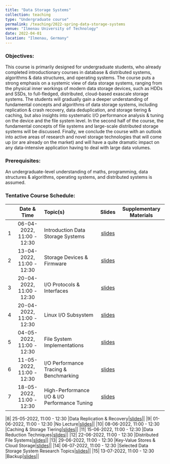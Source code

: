 ```yaml
---
title: "Data Storage Systems"
collection: teaching
type: "Undergraduate course"
permalink: /teaching/2022-spring-data-storage-systems
venue: "Ilmenau University of Technology"
date: 2022-04-01
location: "Ilmenau, Germany"
---
```



### Objectives:
This course is primarily designed for undergraduate students, who already completed introductionary courses in database & distributed systems, algorithms & data structures, and operating systems. The course puts a strong emphasis on a systemic view of data storage systems, ranging from the physical inner workings of modern data storage devices, such as HDDs and SSDs, to full-fledged, distributed, cloud-based exascale storage systems. The students will gradually gain a deeper understanding of fundamental concepts and algorithms of data storage systems, including replication & crash recovery, data deduplication, and storage tiering & caching, but also insights into systematic I/O performance analysis & tuning on the device and the file system level. In the second half of the course, the fundamental concepts of file systems and large-scale distributed storage systems will be discussed. Finally, we conclude the course with an outlook into active areas of research and novel storage technologies that will come up (or are already on the market) and will have a quite dramatic impact on any data-intensive application having to deal with large data volumes.

### Prerequisites:
An undergraduate-level understanding of maths, programming, data structures & algorithms, operating systems, and distributed systems is assumed. 

### Tentative Course Schedule:

| | Date & Time | Topic(s)  | Slides | Supplementary Materials |
|:---: | :---: | :---|:---:|:---:|
|1| 06-04-2022, 11:00 - 12:30 |Introduction Data Storage Systems|[slides](https://marcusparadies.github.io/teaching/2022-spring-data-storage-systems)||
|2| 13-04-2022, 11:00 - 12:30 |Storage Devices & Firmware|[slides](https://marcusparadies.github.io/teaching/2022-spring-data-storage-systems)||
|3| 20-04-2022, 11:00 - 12:30 |I/O Protocols & Interfaces|[slides](https://marcusparadies.github.io/teaching/2022-spring-data-storage-systems)||
|4| 20-04-2022, 11:00 - 12:30 |Linux I/O Subsystem|[slides](https://marcusparadies.github.io/teaching/2022-spring-data-storage-systems)||
|5| 04-05-2022, 11:00 - 12:30 |File System Implementations|[slides](https://marcusparadies.github.io/teaching/2022-spring-data-storage-systems)||
|6| 11-05-2022, 11:00 - 12:30 |I/O Performance Tracing & Benchmarking|[slides](https://marcusparadies.github.io/teaching/2022-spring-data-storage-systems)||
|7| 18-05-2022, 11:00 - 12:30 |High-Performance I/O & I/O Performance Tuning|[slides](https://marcusparadies.github.io/teaching/2022-spring-data-storage-systems)||

|8| 25-05-2022, 11:00 - 12:30 |Data Replication & Recovery|[slides](https://marcusparadies.github.io/teaching/2022-spring-data-storage-systems)||
|9| 01-06-2022, 11:00 - 12:30 |No Lecture|[slides](https://marcusparadies.github.io/teaching/2022-spring-data-storage-systems)||
|10| 08-06-2022, 11:00 - 12:30 |Caching & Storage Tiering|[slides](https://marcusparadies.github.io/teaching/2022-spring-data-storage-systems)||
|11| 15-06-2022, 11:00 - 12:30 |Data Reduction Techniques|[slides](https://marcusparadies.github.io/teaching/2022-spring-data-storage-systems)||
|12| 22-06-2022, 11:00 - 12:30 |Distributed File Systems|[slides](https://marcusparadies.github.io/teaching/2022-spring-data-storage-systems)||
|13| 29-06-2022, 11:00 - 12:30 |Key-Value Stores & Cloud Storage|[slides](https://marcusparadies.github.io/teaching/2022-spring-data-storage-systems)||
|14| 06-07-2022, 11:00 - 12:30 |Selected Data Storage System Research Topics|[slides](https://marcusparadies.github.io/teaching/2022-spring-data-storage-systems)||
|15| 13-07-2022, 11:00 - 12:30 |Backup|[slides](https://marcusparadies.github.io/teaching/2022-spring-data-storage-systems)||
